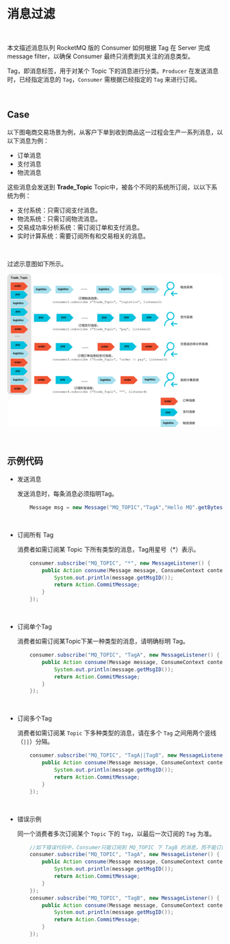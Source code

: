 # 消息过滤

&nbsp;

本文描述消息队列 RocketMQ 版的 Consumer 如何根据 Tag 在 Server 完成 message filter，以确保 Consumer 最终只消费到其关注的消息类型。

Tag，即消息标签，用于对某个 Topic 下的消息进行分类。`Producer` 在发送消息时，已经指定消息的 `Tag`，`Consumer` 需根据已经指定的 `Tag` 来进行订阅。

&nbsp;

## Case

以下图电商交易场景为例，从客户下单到收到商品这一过程会生产一系列消息，以以下消息为例：

- 订单消息
- 支付消息
- 物流消息

这些消息会发送到 **Trade_Topic** Topic中，被各个不同的系统所订阅，以以下系统为例：

- 支付系统：只需订阅支付消息。
- 物流系统：只需订阅物流消息。
- 交易成功率分析系统：需订阅订单和支付消息。
- 实时计算系统：需要订阅所有和交易相关的消息。

&nbsp;

过滤示意图如下所示。

![filtermessage](images/p69168.png)

&nbsp;

## 示例代码

- 发送消息

  发送消息时，每条消息必须指明Tag。

  ```java
      Message msg = new Message("MQ_TOPIC","TagA","Hello MQ".getBytes());                
  ```

&nbsp;

- 订阅所有 Tag

  消费者如需订阅某 Topic 下所有类型的消息，Tag用星号（*）表示。

  ```java
      consumer.subscribe("MQ_TOPIC", "*", new MessageListener() {
          public Action consume(Message message, ConsumeContext context) {
              System.out.println(message.getMsgID());
              return Action.CommitMessage;
          }
      }); 
  ```

&nbsp;

- 订阅单个Tag

  消费者如需订阅某Topic下某一种类型的消息，请明确标明 Tag。

  ```java
      consumer.subscribe("MQ_TOPIC", "TagA", new MessageListener() {
          public Action consume(Message message, ConsumeContext context) {
              System.out.println(message.getMsgID());
              return Action.CommitMessage;
          }
      });                
  ```

&nbsp;

- 订阅多个Tag

  消费者如需订阅某 `Topic` 下多种类型的消息，请在多个 `Tag` 之间用两个竖线（`||`）分隔。

  ```java
      consumer.subscribe("MQ_TOPIC", "TagA||TagB", new MessageListener() {
          public Action consume(Message message, ConsumeContext context) {
              System.out.println(message.getMsgID());
              return Action.CommitMessage;
          }
      });                
  ```

&nbsp;

- 错误示例

  同一个消费者多次订阅某个 `Topic` 下的 `Tag`，以最后一次订阅的 `Tag` 为准。

  ```java
      //如下错误代码中，Consumer只能订阅到 MQ_TOPIC 下 TagB 的消息，而不能订阅 TagA 的消息。
      consumer.subscribe("MQ_TOPIC", "TagA", new MessageListener() {
          public Action consume(Message message, ConsumeContext context) {
              System.out.println(message.getMsgID());
              return Action.CommitMessage;
          }
      });
      consumer.subscribe("MQ_TOPIC", "TagB", new MessageListener() {
          public Action consume(Message message, ConsumeContext context) {
              System.out.println(message.getMsgID());
              return Action.CommitMessage;
          }
      });                
  ```

&nbsp;